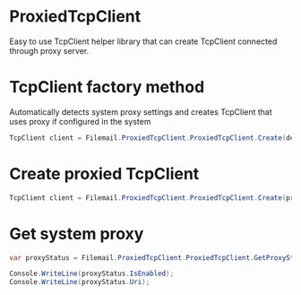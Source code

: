 # ProxiedTcpClient
Easy to use TcpClient helper library that can create TcpClient connected through proxy server.

# TcpClient factory method

Automatically detects system proxy settings and creates TcpClient that uses proxy if configured in the system

```csharp
TcpClient client = Filemail.ProxiedTcpClient.ProxiedTcpClient.Create(destinationUri);
```

# Create proxied TcpClient

```csharp
TcpClient client = Filemail.ProxiedTcpClient.ProxiedTcpClient.Create(proxyUri, destinationUri);
```

# Get system proxy

```csharp
var proxyStatus = Filemail.ProxiedTcpClient.ProxiedTcpClient.GetProxyStatusFor(destinationUri);

Console.WriteLine(proxyStatus.IsEnabled);
Console.WriteLine(proxyStatus.Uri);
```
